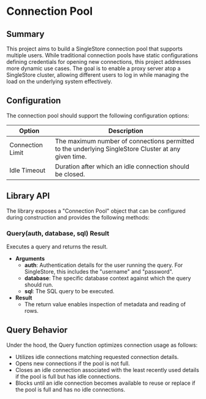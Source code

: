 # Connection Pool

## Summary

This project aims to build a SingleStore connection pool that supports multiple users. While traditional connection pools have static configurations defining credentials for opening new connections, this project addresses more dynamic use cases. The goal is to enable a proxy server atop a SingleStore cluster, allowing different users to log in while managing the load on the underlying system effectively.

## Configuration

The connection pool should support the following configuration options:

| Option          | Description                                                                                          |
|-----------------|------------------------------------------------------------------------------------------------------|
| Connection Limit| The maximum number of connections permitted to the underlying SingleStore Cluster at any given time. |
| Idle Timeout    | Duration after which an idle connection should be closed.                                            |

## Library API

The library exposes a "Connection Pool" object that can be configured during construction and provides the following methods:

### Query(auth, database, sql) Result

Executes a query and returns the result.

- **Arguments**
    - **auth**: Authentication details for the user running the query. For SingleStore, this includes the "username" and "password".
    - **database**: The specific database context against which the query should run.
    - **sql**: The SQL query to be executed.
- **Result**
    - The return value enables inspection of metadata and reading of rows.

## Query Behavior

Under the hood, the Query function optimizes connection usage as follows:

- Utilizes idle connections matching requested connection details.
- Opens new connections if the pool is not full.
- Closes an idle connection associated with the least recently used details if the pool is full but has idle connections.
- Blocks until an idle connection becomes available to reuse or replace if the pool is full and has no idle connections.
